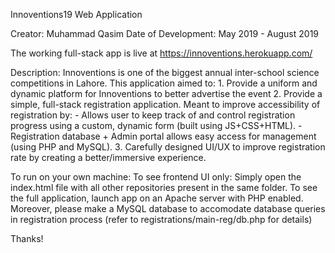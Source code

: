 Innoventions19 Web Application

Creator: Muhammad Qasim
Date of Development: May 2019 - August 2019

The working full-stack app is live at https://innoventions.herokuapp.com/

Description:
  Innoventions is one of the biggest annual inter-school science competitions in Lahore. This application aimed to:
    1.  Provide a uniform and dynamic platform for Innoventions to better advertise the event
    2.  Provide a simple, full-stack registration application. Meant to improve accessibility of registration by:
        - Allows user to keep track of and control registration progress using a custom, dynamic form (built using JS+CSS+HTML).
        - Registration database + Admin portal allows easy access for management (using PHP and MySQL).
    3.  Carefully designed UI/UX to improve registration rate by creating a better/immersive experience.


To run on your own machine:
To see frontend UI only: Simply open the index.html file with all other repositories present in the same folder.
To see the full application, launch app on an Apache server with PHP enabled.
Moreover, please make a MySQL database to accomodate database queries in registration process 
(refer to registrations/main-reg/db.php for details)

Thanks!



